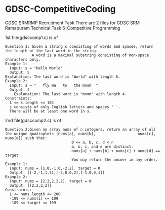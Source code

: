 # GDSC-CompetitiveCoding
GDSC SRMRMP Recruitment Task
There are 2 files for GDSC SRM Ramapuram Technical Task 6-Competitive Programming

1st file(gdsccomp1.c) is of

    Question 1: Given a string s consisting of words and spaces, return the length of the last word in the string.
                A word is a maximal substring consisting of non-space characters only.
    Example 1:
      Input: s = "Hello World"
      Output: 5
    Explanation: The last word is "World" with length 5.
    Example 2:
      Input: s = "   fly me   to   the moon  "
      Output: 4
        Explanation: The last word is "moon" with length 4.
    Constraints:
      1 <= s.length <= 104
      s consists of only English letters and spaces ' '.
      There will be at least one word in s.

2nd file(gdsccomp2.c) is of


    Question 2:Given an array nums of n integers, return an array of all the unique quadruplets [nums[a], nums[b],                   nums[c], nums[d]] such that:
                                  0 <= a, b, c, d < n
                                  a, b, c, and d are distinct.
                                  nums[a] + nums[b] + nums[c] + nums[d] == target
                                  You may return the answer in any order.
    Example 1:
      Input: nums = [1,0,-1,0,-2,2], target = 0
      Output: [[-2,-1,1,2],[-2,0,0,2],[-1,0,0,1]]
    Example 2:
      Input: nums = [2,2,2,2,2], target = 8
      Output: [[2,2,2,2]]
    Constraints:
      1 <= nums.length <= 200
      -109 <= nums[i] <= 109
      -109 <= target <= 109
